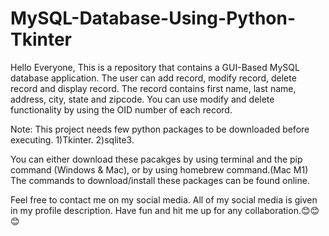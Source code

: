 # MySQL-Database-Using-Python-Tkinter
Hello Everyone, 
This is a repository that contains a GUI-Based MySQL database application. The user can add record, modify record, delete record and
display record. The record contains first name, last name, address, city, state and zipcode. You can use modify and delete functionality by using the OID number of each record. 

Note: 
This project needs few python packages to be downloaded before executing.
1)Tkinter.
2)sqlite3.


You can either download these pacakges by using terminal and the pip command (Windows & Mac), or by using homebrew command.(Mac M1)
The commands to download/install these packages can be found online.

Feel free to contact me on my social media. All of my social media is given in my profile description. Have fun and hit me up for any collaboration.😊😊😊
